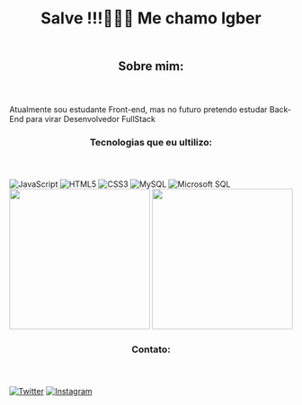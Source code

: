 <div id="container">
    <header>
        <h1>Salve !!!🍑👋😼 Me chamo Igber</h1>
    </header>
    <section>
        <header><h2>Sobre mim:</h2></header>
        <p>Atualmente sou estudante Front-end, mas no futuro pretendo estudar Back-End para virar Desenvolvedor FullStack</p>
        <article>
            <header><h3>Tecnologias que eu ultilizo:</h3></header>
            <div id="container-tecs" align="center" style="display: inline-block;">
                <img src="https://img.shields.io/badge/JavaScript-F7DF1E?style=for-the-badge&logo=javascript&logoColor=black" alt="JavaScript">
                <img src="https://img.shields.io/badge/HTML5-E34F26?style=for-the-badge&logo=html5&logoColor=white" alt="HTML5">
                <img src="https://img.shields.io/badge/CSS3-1572B6?style=for-the-badge&logo=css3&logoColor=white" alt="CSS3">
                <img src="https://img.shields.io/badge/MySQL-00000F?style=for-the-badge&logo=mysql&logoColor=white" alt="MySQL">
                <img src="https://img.shields.io/badge/Microsoft_SQL_Server-CC2927?style=for-the-badge&logo=microsoft-sql-server&logoColor=white" alt="Microsoft SQL">
            </div>
            <div class="container-badgs" style="display: inline-block;" align="center">
                <img height="250em" src="https://github-readme-stats.vercel.app/api?username=igberZBN&show_icons=true&theme=midnight-purple" alt="">
                <img height="250em" src="https://github-readme-stats.vercel.app/api/top-langs/?username=igberZBN&langs_count=6" alt="">
            </div>
        </article>
        <article>
            <header><h3>Contato:</h3></header>
            <div id="container-contact" align="center" style="display: inline-block;">
                <a href="https://twitter.com/ZealBN"><img src="https://img.shields.io/badge/Twitter-1DA1F2?style=for-the-badge&logo=twitter&logoColor=white" alt="Twitter"></a>
                <a href="https://www.instagram.com/igberbn/"><img src="https://img.shields.io/badge/Instagram-E4405F?style=for-the-badge&logo=instagram&logoColor=white" alt="Instagram"></a>
            </div>
        </article>
    </section>
</div>
